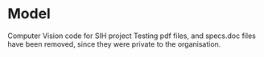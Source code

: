 # Model
Computer Vision code for SIH project
Testing pdf files, and specs.doc files have been removed, since they were private to the organisation.
